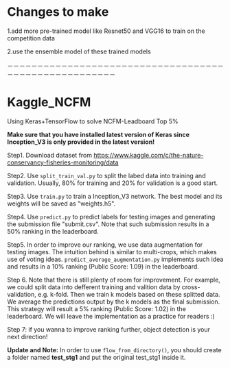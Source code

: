 # Changes to make

1.add more pre-trained model like Resnet50 and VGG16 to train on the competition data

2.use the ensemble model of these trained models

－－－－－－－－－－－－－－－－－－－－－－－－－－－－－－－－－－－－－－－－－－－－－－－－－－－－－－
# Kaggle_NCFM
Using Keras+TensorFlow to solve NCFM-Leadboard Top 5%

**Make sure that you have installed latest version of Keras since Inception_V3 is only provided 
in the latest version!**

Step1. Download dataset from https://www.kaggle.com/c/the-nature-conservancy-fisheries-monitoring/data

Step2. Use ```split_train_val.py``` to split the labed data into training and validation. 
Usually, 80% for training and 20% for validation is a good start. 

Step3. Use ```train.py``` to train a Inception_V3 network. The best model and its weights will be saved as "weights.h5".

Step4. Use ```predict.py``` to predict labels for testing images and generating the submission file "submit.csv".
Note that such submission results in a 50% ranking in the leaderboard. 

Step5. In order to improve our ranking, we use data augmentation for testing images. The intuition behind is similar to multi-crops,
which makes use of voting ideas. ```predict_average_augmentation.py``` implements such idea and results in a 10% ranking (Public Score: 1.09) in the leaderboard.

Step 6. Note that there is still plenty of room for improvement. For example, we could split data into defferent training and valition
data by cross-validation, e.g. k-fold. Then we train k models based on these splitted data. We average the predictions output by the k models as the final submission. This strategy will result a 5% ranking (Public Score: 1.02) in the leaderboard. We will leave the implementation as a practice for readers :)

Step 7: if you wanna to improve ranking further, object detection is your next direction!

**Update and Note:** In order to use ```flow_from_directory()```, you should create a folder named **test_stg1** and put the original test_stg1 inside it.
